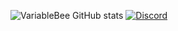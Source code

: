 ![VariableBee GitHub stats](https://github-readme-stats.vercel.app/api?username=nonebg&show_icons=true&theme=gotham)
[![Discord](https://img.shields.io/badge/YouTube-FF0000?style=for-the-badge&logo=youtube&logoColor=white)](dsc.gg/ultimatecodes)

